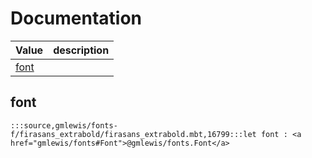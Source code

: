 # Documentation
|Value|description|
|---|---|
|[font](#font)||

## font

```moonbit
:::source,gmlewis/fonts-f/firasans_extrabold/firasans_extrabold.mbt,16799:::let font : <a href="gmlewis/fonts#Font">@gmlewis/fonts.Font</a>
```

